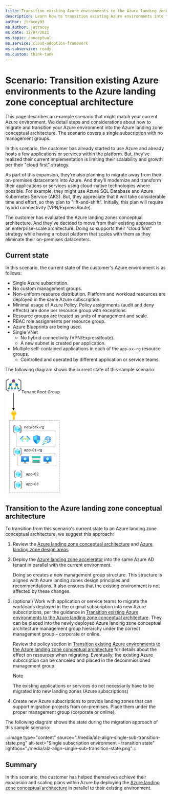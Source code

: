```yaml
---
title: Transition existing Azure environments to the Azure landing zone conceptual architecture
description: Learn how to transition existing Azure environments into the Azure landing zone conceptual architecture
author: jtracey93
ms.author: jatracey
ms.date: 12/07/2021
ms.topic: conceptual
ms.service: cloud-adoption-framework
ms.subservice: ready
ms.custom: think-tank
---
```


<!-- docutune:casing resourceType resourceTypes resourceId resourceIds -->

# Scenario: Transition existing Azure environments to the Azure landing zone conceptual architecture

This page describes an example scenario that might match your current Azure environment. We detail steps and considerations about how to migrate and transition your Azure environment into the Azure landing zone conceptual architecture. The scenario covers a single subscription with no management groups.

<!-- ## Scenario 1: Single subscription with no management groups (Add this heading and change sub-headings to H3s when another example is added) -->

In this scenario, the customer has already started to use Azure and already hosts a few applications or services within the platform. But, they've realized their current implementation is limiting their scalability and growth per their "cloud first" strategy.

As part of this expansion, they're also planning to migrate away from their on-premises datacenters into Azure. And they'll modernize and transform their applications or services using cloud-native technologies where possible. For example, they might use Azure SQL Database and Azure Kubernetes Service (AKS). But, they appreciate that it will take considerable time and effort, so they plan to "lift-and-shift". Initially, this plan will require hybrid connectivity (VPN/ExpressRoute).

The customer has evaluated the Azure landing zones conceptual architecture. And they've decided to move from their existing approach to an enterprise-scale architecture. Doing so supports their "cloud first" strategy while having a robust platform that scales with them as they eliminate their on-premises datacenters.

## Current state

In this scenario, the current state of the customer's Azure environment is as follows:

- Single Azure subscription.
- No custom management groups.
- Non-uniform resource distribution. Platform and workload resources are deployed in the same Azure subscription.
- Minimal usage of Azure Policy. Policy assignments (audit and deny effects) are done per resource group with exceptions.
- Resource groups are treated as units of management and scale.
- RBAC role assignments per resource group.
- Azure Blueprints are being used.
- Single VNet
  - No hybrid connectivity (VPN/ExpressRoute).
  - A new subnet is created per application.
- Multiple self-contained applications in each of the `app-xx-rg` resource groups.
  - Controlled and operated by different application or service teams.

The following diagram shows the current state of this sample scenario:

![Single subscription environment](./media/alz-align-scenario-single-sub.png)

## Transition to the Azure landing zone conceptual architecture

To transition from this scenario's current state to an Azure landing zone conceptual architecture, we suggest this approach:

1. Review the [Azure landing zone conceptual architecture](./index.md) and [Azure landing zone design areas](./design-areas.md).
2. Deploy the [Azure landing zone accelerator](./index.md#azure-landing-zone-portal-accelerator) into the same Azure AD tenant in parallel with the current environment.

   Doing so creates a new management group structure. This structure is aligned with Azure landing zones design principles and recommendations. It also ensures that the existing environment is not affected by these changes.
1. (optional) Work with application or service teams to migrate the workloads deployed in the original subscription into new Azure subscriptions, per the guidance in [Transition existing Azure environments to the Azure landing zone conceptual architecture](./../enterprise-scale/transition.md#moving-resources-in-azure). They can be placed into the newly deployed Azure landing zone conceptual architecture management group hierarchy under the correct management group – corporate or online.
  
   Review the policy section in [Transition existing Azure environments to the Azure landing zone conceptual architecture](./../enterprise-scale/transition.md#policy) for details about the effect on resources when migrating. Eventually, the existing Azure subscription can be canceled and placed in the decommissioned management group.

   > [!NOTE]
   > The existing applications or services do not necessarily have to be migrated into new landing zones (Azure subscriptions)

4. Create new Azure subscriptions to provide landing zones that can support migration projects from on-premises. Place them under the proper management group (corporate or online).

The following diagram shows the state during the migration approach of this sample scenario:

:::image type="content" source="./media/alz-align-single-sub-transition-state.png" alt-text="Single subscription environment - transition state" lightbox="./media/alz-align-single-sub-transition-state.png":::

## Summary

In this scenario, the customer has helped themselves achieve their expansion and scaling plans within Azure by deploying the [Azure landing zone conceptual architecture](./index.md#azure-landing-zone-conceptual-architecture) in parallel to their existing environment.

